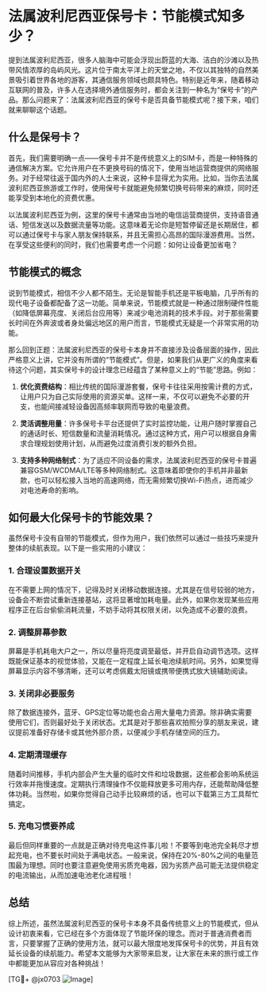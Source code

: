 # 法属波利尼西亚保号卡：节能模式知多少？

提到法属波利尼西亚，很多人脑海中可能会浮现出蔚蓝的大海、洁白的沙滩以及热带风情浓厚的岛屿风光。这片位于南太平洋上的天堂之地，不仅以其独特的自然美景吸引着世界各地的游客，其通信服务领域也颇具特色。特别是近年来，随着移动互联网的普及，许多人在选择境外通信服务时，都会关注到一种名为“保号卡”的产品。那么问题来了：法属波利尼西亚的保号卡是否具备节能模式呢？接下来，咱们就来聊聊这个话题。

## 什么是保号卡？

首先，我们需要明确一点——保号卡并不是传统意义上的SIM卡，而是一种特殊的通信解决方案。它允许用户在不更换号码的情况下，使用当地运营商提供的网络服务。对于经常往返于国内外的人士来说，这种卡显得尤为实用。比如，当你去法属波利尼西亚旅游或工作时，使用保号卡就能避免频繁切换号码带来的麻烦，同时还能享受到本地化的资费优惠。

以法属波利尼西亚为例，这里的保号卡通常由当地的电信运营商提供，支持语音通话、短信发送以及数据流量等功能。这意味着无论你是短暂停留还是长期居住，都可以通过保号卡与家人朋友保持联系，并且无需担心高昂的国际漫游费用。当然，在享受这些便利的同时，我们也需要考虑一个问题：如何让设备更加省电？

## 节能模式的概念

说到节能模式，相信不少人都不陌生。无论是智能手机还是平板电脑，几乎所有的现代电子设备都配备了这一功能。简单来说，节能模式就是一种通过限制硬件性能（如降低屏幕亮度、关闭后台应用等）来减少电池消耗的技术手段。对于那些需要长时间在外奔波或者身处偏远地区的用户而言，节能模式无疑是一个非常实用的功能。

那么回到正题：法属波利尼西亚的保号卡本身并不直接涉及设备层面的操作，因此严格意义上讲，它并没有所谓的“节能模式”。但是，如果我们从更广义的角度来看待这个问题，其实保号卡的设计理念已经蕴含了某种意义上的“节能”思路。例如：

1. **优化资费结构**：相比传统的国际漫游套餐，保号卡往往采用按需计费的方式，让用户只为自己实际使用的资源买单。这样一来，不仅可以避免不必要的开支，也能间接减轻设备因高频率联网而导致的电量浪费。
   
2. **灵活调整用量**：许多保号卡平台还提供了实时监控功能，让用户随时掌握自己的通话时长、短信数量和流量消耗情况。通过这种方式，用户可以根据自身需求合理规划使用计划，从而避免过度消费引发的额外负担。

3. **支持多种网络制式**：为了适应不同设备的需求，法属波利尼西亚的保号卡普遍兼容GSM/WCDMA/LTE等多种网络制式。这意味着即使你的手机并非最新款，也可以轻松接入当地的高速网络，而无需频繁切换Wi-Fi热点，进而减少对电池寿命的影响。

## 如何最大化保号卡的节能效果？

虽然保号卡没有自带的节能模式，但作为用户，我们依然可以通过一些技巧来提升整体的续航表现。以下是一些实用的小建议：

### 1. 合理设置数据开关
在不需要上网的情况下，记得及时关闭移动数据连接。尤其是在信号较弱的地方，设备会不断尝试重新连接基站，这将显著增加耗电量。此外，如果你发现某些应用程序正在后台偷偷消耗流量，不妨手动将其权限关闭，以免造成不必要的浪费。

### 2. 调整屏幕参数
屏幕是手机耗电大户之一，所以尽量将亮度调至最低，并开启自动调节选项。这样既能保证基本的视觉体验，又能在一定程度上延长电池续航时间。另外，如果觉得屏幕显示内容不够清晰，还可以考虑佩戴太阳镜或携带便携式放大镜辅助阅读。

### 3. 关闭非必要服务
除了数据连接外，蓝牙、GPS定位等功能也会占用大量电力资源。除非确实需要使用它们，否则最好处于关闭状态。尤其是对于那些喜欢拍照分享的朋友来说，建议提前准备好存储卡或其他外部介质，以便减少手机存储空间的压力。

### 4. 定期清理缓存
随着时间推移，手机内部会产生大量的临时文件和垃圾数据，这些都会影响系统运行效率并拖慢速度。定期执行清理操作不仅能释放更多可用内存，还能帮助降低整体功耗。当然啦，如果你觉得自己动手比较麻烦的话，也可以下载第三方工具帮忙搞定。

### 5. 充电习惯要养成
最后但同样重要的一点就是正确对待充电这件事儿啦！不要等到电池完全耗尽才想起充电，也不要长时间处于满电状态。一般来说，保持在20%-80%之间的电量范围最为理想。同时也要注意避免使用劣质充电器，因为劣质产品可能无法提供稳定的电流输出，从而加速电池老化进程哦！

## 总结

综上所述，虽然法属波利尼西亚的保号卡本身不具备传统意义上的节能模式，但从设计初衷来看，它已经在多个方面体现了节能环保的理念。而对于普通消费者而言，只要掌握了正确的使用方法，就可以最大限度地发挥保号卡的优势，并且有效延长设备的续航能力。希望本文能够为大家带来启发，让大家在未来的旅行或工作中都能更加从容应对各种挑战！

[TG💪+ @jx0703 ![Image](https://github.com/user-attachments/assets/dbca1d08-cadb-493c-b0ec-ad6f7a83f270)]
